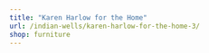 ```yaml
---
title: "Karen Harlow for the Home"
url: /indian-wells/karen-harlow-for-the-home-3/
shop: furniture
---
```

